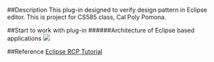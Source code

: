 ##Description
This plug-in designed to verify design pattern in Eclipse editor.
This is project for CS585 class, Cal Poly Pomona.


##Start to work with plug-in
######Architecture of Eclipse based applications
![](https://cloud.githubusercontent.com/assets/17581141/20361079/1a448f56-abeb-11e6-9b4a-1dc697bdad0c.PNG)


##Reference 
[Eclipse RCP Tutorial](http://www.vogella.com/tutorials/EclipseRCP/article.html)
